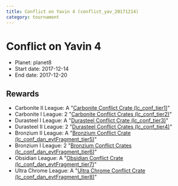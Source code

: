 ```yaml
---
title: Conflict on Yavin 4 (conflict_yav_20171214)
category: tournament
---
```

# Conflict on Yavin 4

  * Planet: planet8
  * Start date: 2017-12-14
  * End date: 2017-12-20

## Rewards

  * Carbonite II League: A "[Carbonite Conflict Crate (lc_conf_tier1)](lc_conf_tier1.html)"
  * Carbonite I League: 2 "[Carbonite Conflict Crates (lc_conf_tier2)](lc_conf_tier2.html)"
  * Durasteel I League: A "[Durasteel Conflict Crate (lc_conf_tier3)](lc_conf_tier3.html)"
  * Durasteel II League: 2 "[Durasteel Conflict Crates (lc_conf_tier4)](lc_conf_tier4.html)"
  * Bronzium II League: A "[Bronzium Conflict Crate (lc_conf_dan_evtFragment_tier5)](lc_conf_dan_evtFragment_tier5.html)"
  * Bronzium I League: 2 "[Bronzium Conflict Crates (lc_conf_dan_evtFragment_tier6)](lc_conf_dan_evtFragment_tier6.html)"
  * Obsidian League: A "[Obsidian Conflict Crate (lc_conf_dan_evtFragment_tier7)](lc_conf_dan_evtFragment_tier7.html)"
  * Ultra Chrome League: A "[Ultra Chrome Conflict Crate (lc_conf_dan_evtFragment_tier8)](lc_conf_dan_evtFragment_tier8.html)"
